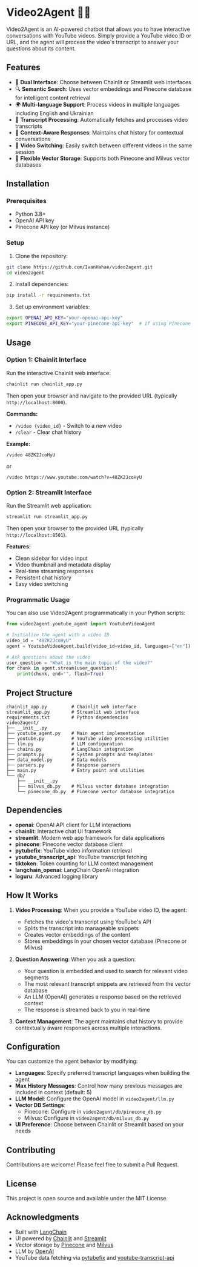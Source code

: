 # Video2Agent 🎥🤖

Video2Agent is an AI-powered chatbot that allows you to have interactive conversations with YouTube videos. Simply provide a YouTube video ID or URL, and the agent will process the video's transcript to answer your questions about its content.

## Features

- 💬 **Dual Interface**: Choose between Chainlit or Streamlit web interfaces
- 🔍 **Semantic Search**: Uses vector embeddings and Pinecone database for intelligent content retrieval
- 🌍 **Multi-language Support**: Process videos in multiple languages including English and Ukrainian
- 📝 **Transcript Processing**: Automatically fetches and processes video transcripts
- 🧠 **Context-Aware Responses**: Maintains chat history for contextual conversations
- 🔄 **Video Switching**: Easily switch between different videos in the same session
- 🎯 **Flexible Vector Storage**: Supports both Pinecone and Milvus vector databases

## Installation

### Prerequisites

- Python 3.8+
- OpenAI API key
- Pinecone API key (or Milvus instance)

### Setup

1. Clone the repository:
```bash
git clone https://github.com/IvanHahan/video2agent.git
cd video2agent
```

2. Install dependencies:
```bash
pip install -r requirements.txt
```

3. Set up environment variables:
```bash
export OPENAI_API_KEY="your-openai-api-key"
export PINECONE_API_KEY="your-pinecone-api-key"  # If using Pinecone
```

## Usage

### Option 1: Chainlit Interface

Run the interactive Chainlit web interface:

```bash
chainlit run chainlit_app.py
```

Then open your browser and navigate to the provided URL (typically `http://localhost:8000`).

**Commands:**
- `/video {video_id}` - Switch to a new video
- `/clear` - Clear chat history

**Example:**
```
/video 48ZK2JcoHyU
```
or
```
/video https://www.youtube.com/watch?v=48ZK2JcoHyU
```

### Option 2: Streamlit Interface

Run the Streamlit web application:

```bash
streamlit run streamlit_app.py
```

Then open your browser to the provided URL (typically `http://localhost:8501`).

**Features:**
- Clean sidebar for video input
- Video thumbnail and metadata display
- Real-time streaming responses
- Persistent chat history
- Easy video switching

### Programmatic Usage

You can also use Video2Agent programmatically in your Python scripts:

```python
from video2agent.youtube_agent import YoutubeVideoAgent

# Initialize the agent with a video ID
video_id = "48ZK2JcoHyU"
agent = YoutubeVideoAgent.build(video_id=video_id, languages=["en"])

# Ask questions about the video
user_question = "What is the main topic of the video?"
for chunk in agent.stream(user_question):
    print(chunk, end="", flush=True)
```

## Project Structure

```
chainlit_app.py         # Chainlit web interface
streamlit_app.py        # Streamlit web interface
requirements.txt        # Python dependencies
video2agent/
├── __init__.py
├── youtube_agent.py    # Main agent implementation
├── youtube.py          # YouTube video processing utilities
├── llm.py              # LLM configuration
├── chains.py           # LangChain integration
├── prompts.py          # System prompts and templates
├── data_model.py       # Data models
├── parsers.py          # Response parsers
├── main.py             # Entry point and utilities
└── db/
    ├── __init__.py
    ├── milvus_db.py    # Milvus vector database integration
    └── pinecone_db.py  # Pinecone vector database integration
```

## Dependencies

- **openai**: OpenAI API client for LLM interactions
- **chainlit**: Interactive chat UI framework
- **streamlit**: Modern web app framework for data applications
- **pinecone**: Pinecone vector database client
- **pytubefix**: YouTube video information retrieval
- **youtube_transcript_api**: YouTube transcript fetching
- **tiktoken**: Token counting for LLM context management
- **langchain_openai**: LangChain OpenAI integration
- **loguru**: Advanced logging library

## How It Works

1. **Video Processing**: When you provide a YouTube video ID, the agent:
   - Fetches the video's transcript using YouTube's API
   - Splits the transcript into manageable snippets
   - Creates vector embeddings of the content
   - Stores embeddings in your chosen vector database (Pinecone or Milvus)

2. **Question Answering**: When you ask a question:
   - Your question is embedded and used to search for relevant video segments
   - The most relevant transcript snippets are retrieved from the vector database
   - An LLM (OpenAI) generates a response based on the retrieved context
   - The response is streamed back to you in real-time

3. **Context Management**: The agent maintains chat history to provide contextually aware responses across multiple interactions.

## Configuration

You can customize the agent behavior by modifying:
- **Languages**: Specify preferred transcript languages when building the agent
- **Max History Messages**: Control how many previous messages are included in context (default: 5)
- **LLM Model**: Configure the OpenAI model in `video2agent/llm.py`
- **Vector DB Settings**: 
  - Pinecone: Configure in `video2agent/db/pinecone_db.py`
  - Milvus: Configure in `video2agent/db/milvus_db.py`
- **UI Preference**: Choose between Chainlit or Streamlit based on your needs

## Contributing

Contributions are welcome! Please feel free to submit a Pull Request.

## License

This project is open source and available under the MIT License.

## Acknowledgments

- Built with [LangChain](https://github.com/langchain-ai/langchain)
- UI powered by [Chainlit](https://github.com/Chainlit/chainlit) and [Streamlit](https://streamlit.io/)
- Vector storage by [Pinecone](https://www.pinecone.io/) and [Milvus](https://milvus.io/)
- LLM by [OpenAI](https://openai.com/)
- YouTube data fetching via [pytubefix](https://github.com/JuanBindez/pytubefix) and [youtube-transcript-api](https://github.com/jdepoix/youtube-transcript-api)
